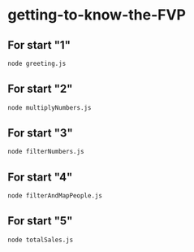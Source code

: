 # getting-to-know-the-FVP
## For start "1"
```sh
node greeting.js
```
## For start "2"
```sh
node multiplyNumbers.js
```
## For start "3"
```sh
node filterNumbers.js
```
## For start "4"
```sh
node filterAndMapPeople.js
```
## For start "5"
```sh
node totalSales.js
```